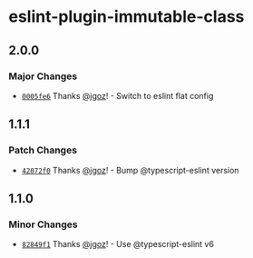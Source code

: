 # eslint-plugin-immutable-class

## 2.0.0

### Major Changes

- [`0005fe6`](https://github.com/implydata/immutable-class/commit/0005fe63cdefe468379851e301aa46fb971a3f8f) Thanks [@jgoz](https://github.com/jgoz)! - Switch to eslint flat config

## 1.1.1

### Patch Changes

- [`42072f0`](https://github.com/implydata/immutable-class/commit/42072f02916035b164c3a11dc07f2d1864fadedd) Thanks [@jgoz](https://github.com/jgoz)! - Bump @typescript-eslint version

## 1.1.0

### Minor Changes

- [`82849f1`](https://github.com/implydata/immutable-class/commit/82849f170d5b40395099ffc690382220132d5a89) Thanks [@jgoz](https://github.com/jgoz)! - Use @typescript-eslint v6
